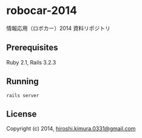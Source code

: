 # robocar-2014

情報応用（ロボカー）2014 資料リポジトリ

## Prerequisites

Ruby 2.1, Rails 3.2.3

## Running

    rails server

## License

Copyright (c) 2014, hiroshi.kimura.0331@gmail.com
